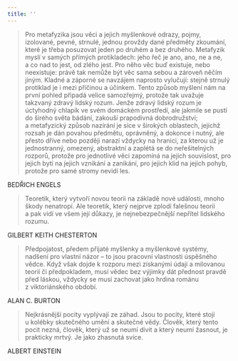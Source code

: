 ```yaml
---
title: ''
---
```


> Pro metafyzika jsou věci a jejich myšlenkové odrazy, pojmy, izolované, pevné, strnulé, jednou provždy dané předměty zkoumání, které je třeba posuzovat jeden po druhém a bez druhého. Metafyzik myslí v samých přímých protikladech: jeho řeč je ano, ano, ne a ne, a co nad to jest, od zlého jest. Pro něho věc buď existuje, nebo neexistuje: právě tak nemůže být věc sama sebou a zároveň něčím jiným. Kladné a záporné se navzájem naprosto vylučují: stejně strnulý protiklad je i mezi příčinou a účinkem. Tento způsob myšlení nám na první pohled připadá velice samozřejmý, protože tak uvažuje takzvaný zdravý lidský rozum. Jenže zdravý lidský rozum je úctyhodný chlapík ve svém domáckém prostředí, ale jakmile se pustí do širého světa bádání, zakouší prapodivná dobrodružství; a metafyzický způsob nazírání je sice v širokých oblastech, jejichž rozsah je dán povahou předmětu, oprávněný, a dokonce i nutný, ale přesto dříve nebo později narazí vždycky na hranici, za kterou už je jednostranný, omezený, abstraktní a zaplétá se do neřešitelných rozporů, protože pro jednotlivé věci zapomíná na jejich souvislost, pro jejich bytí na jejich vznikání a zanikání, pro jejich klid na jejich pohyb, protože pro samé stromy nevidí les.

BEDŘICH ENGELS

> Teoretik, který vytvoří novou teorii na základě nové události, mnoho škody nenatropí. Ale teoretik, který nejprve zplodí falešnou teorii a pak vidí ve všem její důkazy, je nejnebezpečnější nepřítel lidského rozumu.

GILBERT KEITH CHESTERTON

> Předpojatost, předem přijaté myšlenky a myšlenkové systémy, nadšení pro vlastní názor – to jsou pracovní vlastnosti úspěšného vědce. Když však dojde k rozporu mezi získanými údaji a milovanou teorií či předpokladem, musí vědec bez výjimky dát přednost pravdě před láskou, vždycky se musí zachovat jako hrdina románu z viktoriánského období.

ALAN C. BURTON

> Nejkrásnější pocity vyplývají ze záhad. Jsou to pocity, které stojí u kolébky skutečného umění a skutečné vědy. Člověk, který tento pocit nezná, člověk, který už se neumí divit a který neumí žasnout, je prakticky mrtvý. Je jako zhasnutá svíce.

ALBERT EINSTEIN

